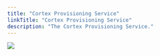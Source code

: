 ```yaml
---
title: "Cortex Provisioning Service"
linkTitle: "Cortex Provisioning Service"
description: "The Cortex Provisioning Service."
---
```


<img src="/images/work-in-progress.jpg">
